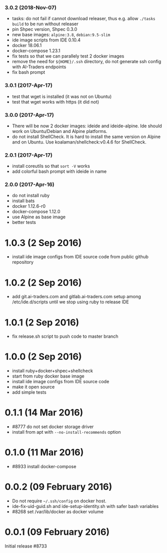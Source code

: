 ### 3.0.2 (2018-Nov-07)

* tasks: do not fail if cannot download releaser, thus e.g. allow `./tasks build`
 to be run without releaser
* pin Shpec version, Shpec 0.3.0
* new base images: `alpine:3.8`, `debian:9.5-slim`
* ide image scripts from IDE 0.10.4
* docker 18.06.1
* docker-compose 1.23.1
* fix tests so that we can parallely test 2 docker images
* remove the need for `${HOME}/.ssh` directory, do not generate ssh config with AI-Traders endpoints
* fix bash prompt

### 3.0.1 (2017-Apr-17)

* test that wget is installed (it was not on Ubuntu)
* test that wget works with https (it did not)

### 3.0.0 (2017-Apr-17)

* There will be now 2 docker images: ideide and ideide-alpine. Ide should
 work on Ubuntu/Debian and Alpine platforms.
* do not install ShellCheck. It is hard to install the same version on Alpine
 and on Ubuntu. Use koalaman/shellcheck:v0.4.6 for ShellCheck.

### 2.0.1 (2017-Apr-17)

* install coreutils so that `sort -V` works
* add colorful bash prompt with ideide in name

### 2.0.0 (2017-Apr-16)

* do not install ruby
* install bats
* docker 1.12.6-r0
* docker-compose 1.12.0
* use Alpine as base image
* better tests

# 1.0.3 (2 Sep 2016)

* install ide image configs from IDE source code from public github repository

# 1.0.2 (2 Sep 2016)

* add git.ai-traders.com and gitlab.ai-traders.com setup among /etc/ide.d/scripts
 until we stop using ruby to release IDE

# 1.0.1 (2 Sep 2016)

* fix release.sh script to push code to master branch

# 1.0.0 (2 Sep 2016)

* install ruby+docker+shpec+shellcheck
* start from ruby docker base image
* install ide image configs from IDE source code
* make it open source
* add simple tests

# 0.1.1 (14 Mar 2016)

* #8777 do not set docker storage driver
* install from apt with `--no-install-recommends` option

# 0.1.0 (11 Mar 2016)

* #8933 install docker-compose

# 0.0.2 (09 February 2016)

* Do not require `~/.ssh/config` on docker host.
* ide-fix-uid-guid.sh and ide-setup-identity.sh with safer bash variables
* #8268 set /var/lib/docker as docker volume

# 0.0.1 (09 February 2016)

Initial release #8733
